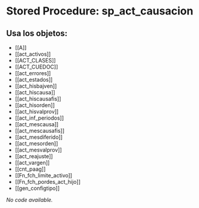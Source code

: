 # Stored Procedure: sp_act_causacion

## Usa los objetos:
- [[A]]
- [[act_activos]]
- [[ACT_CLASES]]
- [[ACT_CUEDOC]]
- [[act_errores]]
- [[act_estados]]
- [[act_hisbajven]]
- [[act_hiscausa]]
- [[act_hiscausafis]]
- [[act_hisorden]]
- [[act_hisvalprov]]
- [[act_inf_periodos]]
- [[act_mescausa]]
- [[act_mescausafis]]
- [[act_mesdiferido]]
- [[act_mesorden]]
- [[act_mesvalprov]]
- [[act_reajuste]]
- [[act_vargen]]
- [[cnt_paag]]
- [[Fn_fch_limite_activo]]
- [[Fn_fch_pordes_act_hijo]]
- [[gen_configtipo]]

*No code available.*
